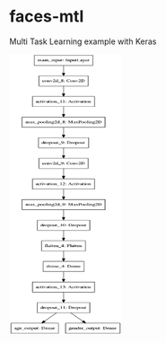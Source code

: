 # faces-mtl
Multi Task Learning example with Keras

<img src="model.png" alt="drawing" width="200" height="500"/>
